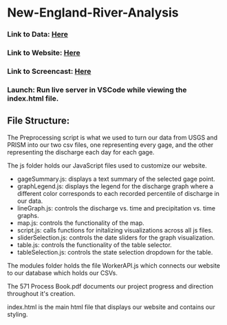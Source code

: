 # New-England-River-Analysis
### Link to Data: [Here](https://drive.google.com/drive/folders/1xEUJQEgcSy5NSzGPgh-T3u0zRgrU3nbA?usp=sharing) 

### Link to Website: [Here](https://johnr425.github.io/New-England-River-Analysis/) 

### Link to Screencast: [Here](https://drive.google.com/file/d/1KWwwFAnCdVtBjTAU89-Q2G_zi11LFJDH/view?usp=sharing) 


### Launch: Run live server in VSCode while viewing the index.html file.  

## File Structure:
The Preprocessing script is what we used to turn our data from USGS and PRISM into our two csv files, one representing every gage, and the other representing the discharge each day for each gage.  

The js folder holds our JavaScript files used to customize our website.  
- gageSummary.js: displays a text summary of the selected gage point.
- graphLegend.js: displays the legend for the discharge graph where a different color corresponds to each recorded percentile of discharge in our data.  
- lineGraph.js: controls the discharge vs. time and precipitation vs. time graphs.  
- map.js: controls the functionality of the map.  
- script.js: calls functions for initalizing visualizations across all js files.  
- sliderSelection.js: controls the date sliders for the graph visualization.  
- table.js: controls the functionality of the table selector.  
- tableSelection.js: controls the state selection dropdown for the table.  

The modules folder holds the file WorkerAPI.js which connects our website to our database which holds our CSVs.  

The 571 Process Book.pdf documents our project progress and direction throughout it's creation.  

index.html is the main html file that displays our website and contains our styling.  
